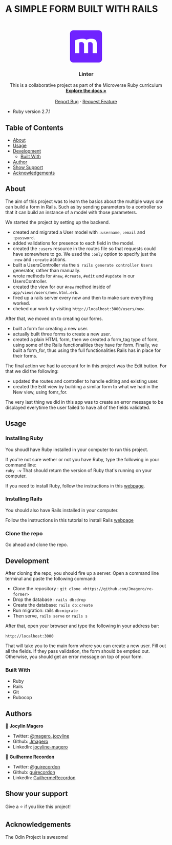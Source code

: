 # A SIMPLE FORM BUILT WITH RAILS

<br />
<p align="center">
  <a href="https://github.com/Jmagero/re-former">
    <img src="app/assets/images/microverse-logo.webp" alt="Logo" width="100" height="100">
  </a>

  <h3 align="center">Linter</h3>

  <p align="center">
    This is a collaborative project as part of the Microverse Ruby curriculum
    <br />
    <a href="https://github.com/Jmagero/re-former"><strong>Explore the docs »</strong></a>
    <br />
    <br />
    <a href="https://github.com/Jmagero/linter/issues">Report Bug</a>
    ·
    <a href="https://github.com/Jmagero/linter/issues">Request Feature</a>
  </p>
</p>


* Ruby version 2.7.1

## Table of Contents

* [About](#about)
* [Usage](#usage)
* [Development](#development)
  * [Built With](#built-with)
* [Author](#author)
* [Show Support](#show-your-support)
* [Acknowledgements](#acknowledgements)


## About

The aim of this project was to learn the basics about the multiple ways one can build a form in Rails. Such as by sending parameters to a controller so that it can build an instance of a model with those parameters.

We started the project by setting up the backend. 

* created and migrated a User model with `:username`, `:email` and `:password`.
* added validations for presence to each field in the model.
* created the `:users` resource in the routes file so that requests could have somewhere to go. We used the `:only` option to specify just the `:new` and `:create` actions.
* built a UsersController via the `$ rails generate controller Users` generator, rather than manually.
* wrote methods for `#new`, `#create`, `#edit` and `#update` in our UsersController.
* created the view for our `#new` method inside of `app/views/users/new.html.erb`.
* fired up a rails server every now and then to make sure everything worked.
* cheked our work by visiting `http://localhost:3000/users/new`.

After that, we moved on to creating our forms.

* built a form for creating a new user. 
* actually built three forms to create a new user.
* created a plain HTML form, then we created a form_tag type of form, using some of the Rails functionalities they have for form. Finally, we built a form_for, thus using the full functionalities Rails has in place for their forms.

The final action we had to account for in this project was the Edit button. For that we did the following:

* updated the routes and controller to handle editing and existing user.
* created the Edit view by building a similar form to what we had in the New view, using fomr_for.

The very last thing we did in this app was to create an error message to be displayed everytime the user failed to have all of the fields validated.


## Usage

### Installing Ruby

You shoudl have Ruby installed in your computer to run this project.

If you're not sure wether or not you have Ruby, type the following in your command line:<br>
`ruby -v`
That should return the version of Ruby that's running on your computer. 

If you need to install Ruby, follow the instructions in this [webpage](https://www.ruby-lang.org/en/documentation/installation/).

### Installing Rails

You should also have Rails installed in your computer.

Follow the instructions in this tutorial to install Rails [webpage](https://www.theodinproject.com/courses/ruby-on-rails/lessons/your-first-rails-application-ruby-on-rails)

### Clone the repo

Go ahead and clone the repo.

## Development

After cloning the repo, you should fire up a server. Open a command line terminal and paste the following command:

- Clone the repository : `git clone <https://github.com/Jmagero/re-former>`
- Drop the database : `rails db:drop`
- Create the database: `rails db:create`
- Run migration: rails `db:migrate`
- Then serve, `rails serve` or `rails s`

After that, open your browser and type the following in your address bar: 

`http://localhost:3000`

That will take you to the main form where you can create a new user. Fill out all the fields. If they pass validation, the form should be emptied out. Otherwise, you should get an error message on top of your form.


### Built With
* Ruby
* Rails
* Git
* Rubocop

## Authors

👤 **Jocylin Magero** 

- Twitter: [@magero_jocyline](https://twitter.com/magero_jocyline) 
- Github: [Jmagero](https://github.com/Jmagero)
- LinkedIn: [jocyline-magero](https://www.linkedin.com/in/jocyline-magero-9592b0145/)

👤 **Guilherme Recordon** 

- Twitter: [@guirecordon](https://twitter.com/RecordonG) 
- Github: [guirecordon](https://github.com/guirecordon)
- LinkedIn: [GuilhermeRecordon](www.linkedin.com/in/gui-recordon-marketingmba/)

## Show your support

Give a ⭐️ if you like this project!

## Acknowledgements

The Odin Project is awesome!
